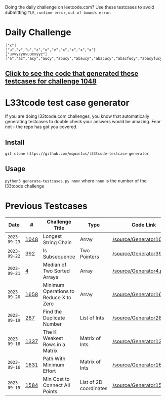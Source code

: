 Doing the daily challenge on leetcode.com? Use these testcases to avoid submitting `TLE`, `runtime error`, `out of bounds error`.

# Daily Challenge

```
["x"]
["u","v","u","z","v","v","x","x","x","x"]
["uvvyzyuvuuxxyyz"]
["a","ac","acy","aucy","abucy","abaucy","abacucy","abacfucy","abacyfucy","abacyfucey","vabacyfucey","vabacyfbucey","vaubacyfbucey","vaubacyfdbucey","dvaubacyfdbucey","dvaubaccyfdbucey","a","ae","aey","ayey","ayeyd","adyeyd","avdyeyd","yavdyeyd","yadvdyeyd","yadvydyeyd","yadxvydyeyd","yadxvydbyeyd","yaydxvydbyeyd","yaydxvydbyceyd","yaydxvvydbyceyd","yaydxfvvydbyceyd","a","va","ava","eava","euava","euxava","euaxava","euavxava","euavvxava","eufavvxava","eufavvxazva","eufavvxcazva","eufavvvxcazva","eufdavvvxcazva","eubfdavvvxcazva","eubfdavvvxxcazva","a","ae","eae","eaze","beaze","ubeaze","ubeavze","ubeauvze","ubeauuvze","xubeauuvze","xubeabuuvze","xubeabuuvzze","xubeabuuvzzze","bxubeabuuvzzze","bxubeabuuvzzzey","bxubeabubuvzzzey","a","ba","cba","cbca","cbcay","cybcay","cybcday","cxybcday","cvxybcday","cvzxybcday","cvzxybecday","cvzxybecdayz","cvzxybecddayz","cvzxybeecddayz","cbvzxybeecddayz","cbvzxyubeecddayz","a","ab","azb","adzb","adzbf","adzbff","adzdbff","dadzdbff","dadfzdbff","dazdfzdbff","dazdfzdzbff","dazdfzdzbffb","dazddfzdzbffb","edazddfzdzbffb","edazddfczdzbffb","edazddfczdzebffb","a","af","ayf","dayf","dayfz","dayfzz","dauyfzz","ddauyfzz","ddauyfzzf","ddauyefzzf","ddauzyefzzf","ddauzyezfzzf","ddauzcyezfzzf","ddaduzcyezfzzf","ddaduzcyezefzzf","ddaduzccyezefzzf","a","ea","eda","eyda","euyda","euydza","eudydza","ueudydza","ueuddydza","ueuddydzaf","ueuyddydzaf","uveuyddydzaf","uveuydbdydzaf","uveuydbdydzabf","uveuydbddydzabf","uveuydbddydzvabf","a","ba","baa","ybaa","ydbaa","ydabaa","ydeabaa","uydeabaa","fuydeabaa","fuydeabaaz","fuydeaabaaz","fuydeaabaeaz","fuydeaabaeayz","fuydeaabaeayaz","fuydeaabaeaayaz","fuydeaabaeafayaz","a","ca","xca","xcxa","xcyxa","xucyxa","xucyxfa","xucyxxfa","xucyxxfaa","xucyxxfaca","xucyxxfuaca","xucyxxfuayca","xucxyxxfuayca","xucxdyxxfuayca","zxucxdyxxfuayca","zxucxdyxxfuaayca","a","au","uau","vuau","yvuau","yvuacu","yvuaucu","yvvuaucu","yvvuauzcu","yvvuazuzcu","yavvuazuzcu","yavvuafzuzcu","yavvuafzuzcuu","yavvuafzfuzcuu","yadvvuafzfuzcuu","yadvvuafzfuxzcuu","a","aa","aaz","eaaz","eaxaz","eaxavz","eadxavz","xeadxavz","xeaduxavz","xdeaduxavz","xdeaduxbavz","xdeaduxbavuz","xdeaduxbavuyz","xdeaduxbcavuyz","xdeaduxbcaxvuyz","xdeaduxbcaaxvuyz","a","ac","ace","avce","avcea","afvcea","afuvcea","afuvcead","afuvceadd","afyuvceadd","afyuvceaedd","afyuvceaexdd","afyuvceaexddx","avfyuvceaexddx","avfyufvceaexddx","avfyufvceaexvddx","a","za","zya","zyau","zyauu","zyauuv","zfyauuv","xzfyauuv","exzfyauuv","exzfyabuuv","eaxzfyabuuv","exaxzfyabuuv","fexaxzfyabuuv","fexaxzfxyabuuv","fexaxzfxyabuuvy","fexaxvzfxyabuuvy","a","ad","aud","aued","auecd","auedcd","ayuedcd","ayuedccd","ayuedccda","ayuedccdae","ayuedccddae","ayuedccddaex","aybuedccddaex","aybuedccfddaex","ayvbuedccfddaex","ayuvbuedccfddaex","a","da","eda","edad","edazd","ebdazd","ebdazfd","evbdazfd","evfbdazfd","evbfbdazfd","evbfbdazfdf","evbfbdazfduf","zevbfbdazfduf","zevbfbdazzfduf","zevxbfbdazzfduf","zevxbfbdazzfdufz","a","aa","aua","auau","auxau","auxauc","auxaubc","auxfaubc","auzxfaubc","azuzxfaubc","azuezxfaubc","yazuezxfaubc","yazueczxfaubc","yaazueczxfaubc","yadazueczxfaubc","yadazueczxfaubbc","a","xa","xax","xdax","xdbax","xdbaux","xdbbaux","xdabbaux","xxdabbaux","xxxdabbaux","xxxdeabbaux","xxxdeabbauxx","xxxdeaxbbauxx","xxxdceaxbbauxx","xaxxdceaxbbauxx","xaxxfdceaxbbauxx","a","ua","uax","uuax","uuavx","uuavxx","uubavxx","uubaxvxx","uubaxdvxx","uubaxdvyxx","uucbaxdvyxx","vuucbaxdvyxx","vuucbuaxdvyxx","vuucabuaxdvyxx","vuucdabuaxdvyxx","vuucdabuaxdvyxxb","a","ab","fab","fabu","fabzu","vfabzu","vfabzau","vfabzaub","vfabvzaub","yvfabvzaub","yvfabvzauyb","yvbfabvzauyb","yvbfabvezauyb","yvbfabveezauyb","yvbfabveezauyyb","yvbfabveezauyyab","a","ae","aee","aeue","aeuce","aeucee","aeudcee","aeudcaee","aeudcaeee","aeudcaeeee","aeudcafeeee","aeudcafeeeec","xaeudcafeeeec","xaeudcafeeeeyc","xaeudcafeeeveyc","xaeudcafeeeaveyc","a","ba","fba","fbda","fbdva","fbedva","fbedbva","fbcedbva","fbcedbvaa","fbcaedbvaa","fbcaedbvaaa","afbcaedbvaaa","zafbcaedbvaaa","zafbcavedbvaaa","zafbacavedbvaaa","zazfbacavedbvaaa","a","va","yva","yvya","yvyda","yvybda","yvybdab","yvybdaby","yvcybdaby","dyvcybdaby","dyvfcybdaby","dyvyfcybdaby","dyvyfacybdaby","adyvyfacybdaby","adfyvyfacybdaby","adfyvyfacybdabfy","a","az","vaz","vfaz","fvfaz","fvfavz","fvfavza","fxvfavza","fxavfavza","fxavvfavza","fxavfvfavza","xfxavfvfavza","xfxcavfvfavza","xfxcavfvfauvza","vxfxcavfvfauvza","vxfxcavfvfxauvza","a","za","zba","zaba","zabda","zaebda","zaebday","zaeabday","zaeabdauy","zaeabdaauy","zaeabdaauyc","zaeabdaauyyc","zaeabdavauyyc","zaezabdavauyyc","zaezabdavauyycy","yzaezabdavauyycy","a","fa","fca","fcav","fcdav","fcdaav","fcdaaxv","fcdaaxyv","ufcdaaxyv","ufcdaaxyvv","ufcdaxaxyvv","ufcdaxaxyvuv","ufcdaxaxdyvuv","ufcdaxaxdyyvuv","ufcdaxaxdyyvduv","ufcvdaxaxdyyvduv","a","ca","caa","caca","fcaca","yfcaca","yfacaca","yfacyaca","ycfacyaca","ycfacyazca","ycbfacyazca","ycbfacyazcca","ycbfacyazecca","ycbfacyazeccav","ycbcfacyazeccav","ycbcfacyauzeccav"]
```

## [Click to see the code that generated these testcases for challenge 1048](/source/Generator1048.py)

# L33tcode test case generator
If you are doing l33tcode.com challenges, you know that automatically generating testcases to double check your answers would be amazing. Fear not - the repo has got you covered.

## Install

`git clone https://github.com/mquintus/l33tcode-testcase-generator`

## Usage

`python3 generate-testcases.py nnnn` where `nnnn` is the number of the l33tcode challenge

# Previous Testcases

| Date       |   #  | Challenge Title          | Type                         | Code Link | Output |
|------------|------|--------------------------|------------------------------|-----------|--------|
| `2023-09-23` | [1048](https://www.leetcode.com/problems/longest-string-chain/) | Longest String Chain | Array | [/source/Generator1048.py](/source/Generator1048.py) | [/generated/1048_Longest_String_Chain.txt](/generated/1048_Longest_String_Chain.txt) |
| `2023-09-22` | [392](https://www.leetcode.com/problems/is-subsequence/) | Is Subsequence | Two Pointers | [/source/Generator392.py](/source/Generator392.py) | [/generated/392_Is_Subsequence.txt](/generated/392_Is_Subsequence.txt) |
| `2023-09-21` | [4](https://www.leetcode.com/problems/median-of-two-sorted-arrays/) | Median of Two Sorted Arrays | Array | [/source/Generator4.py](/source/Generator4.py) | [/generated/4_Median_of_Two_Sorted_Arrays.txt](/generated/4_Median_of_Two_Sorted_Arrays.txt) |
| `2023-09-20` | [1658](https://www.leetcode.com/problems/minimum-operations-to-reduce-x-to-zero/) | Minimum Operations to Reduce X to Zero | Array | [/source/Generator1658.py](/source/Generator1658.py) | [/generated/1658_Minimum_Operations_to_Reduce_X_to_Zero.txt](/generated/1658_Minimum_Operations_to_Reduce_X_to_Zero.txt) |
| `2023-09-19` | [287](https://www.leetcode.com/problems/find-the-duplicate-number/) | Find the Duplicate Number | List of Ints | [/source/Generator287.py](/source/Generator287.py) | [/generated/287_Find_the_Duplicate_Number.txt](/generated/287_Find_the_Duplicate_Number.txt) |
| `2023-09-18` | [1337](https://www.leetcode.com/problems/the-k-weakest-rows-in-a-matrix/) | The K Weakest Rows in a Matrix | Matrix of Ints | [/source/Generator1337.py](/source/Generator1337.py) | [/generated/1337_The_K_Weakest_Rows_in_a_Matrix.txt](/generated/1337_The_K_Weakest_Rows_in_a_Matrix.txt) |
| `2023-09-16` | [1631](https://leetcode.com/problems/path-with-minimum-effort/) | Path With Minimum Effort | Matrix of Ints               | [/source/Generator1631.py](/source/Generator1631.py) | [/generated/1631_Path_With_Minimum_Effort.txt](/generated/1631_Path_With_Minimum_Effort.txt) |
| `2023-09-15` | [1584](https://www.leetcode.com/problems/min-cost-to-connect-all-points/) | Min Cost to Connect All Points | List of 2D coordinates | [/source/Generator1584.py](/source/Generator1584.py) | [/generated/1584_Min_Cost_to_Connect_All_Points.txt](/generated/1584_Min_Cost_to_Connect_All_Points.txt) |


